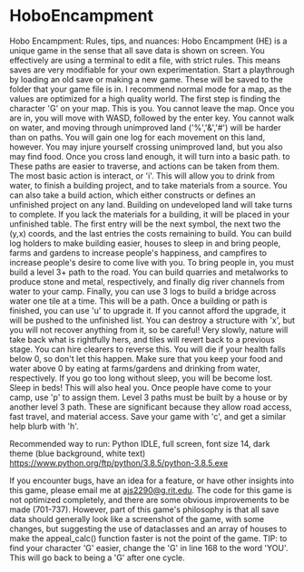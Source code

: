 # HoboEncampment
Hobo Encampment: Rules, tips, and nuances:
Hobo Encampment (HE) is a unique game in the sense that all save data is shown on screen.  You effectively are using a terminal to edit a file, with strict rules.
This means saves are very modifiable for your own experimentation.
Start a playthrough by loading an old save or making a new game.  These will be saved to the folder that your game file is in.  I recommend normal mode for a map,
as the values are optimized for a high quality world.
The first step is finding the character 'G' on your map.  This is you.  You cannot leave the map.
Once you are in, you will move with WASD, followed by the enter key.  You cannot walk on water, and moving through unimproved land ('%','&','#') will be harder than
on paths.  You will gain one log for each movement on this land, however.
You may injure yourself crossing unimproved land, but you also may find food.  Once you cross land enough, it will turn into a basic path. to 
These paths are easier to traverse, and actions can be taken from them.  The most basic action is interact, or 'i'.
This will allow you to drink from water, to finish a building project, and to take materials from a source.
You can also take a build action, which either constructs or defines an unfinished project on any land.  Building on undeveloped land will take turns to complete.
If you lack the materials for a building, it will be placed in your unfinished table.  The first entry will be the next symbol, the next two the (y,x) coords, and
the last entries the costs remaining to build.  You can build log holders to make building easier, houses to sleep in and bring people, farms and gardens to
increase people's happiness, and campfires to increase people's desire to come live with you.  To bring people in, you must build a level 3+ path to the road.
You can build quarries and metalworks to produce stone and metal, respectively, and finally dig river channels from water to your camp.
Finally, you can use 3 logs to build a bridge across water one tile at a time.  This will be a path.
Once a building or path is finished, you can use 'u' to upgrade it.  If you cannot afford the upgrade, it will be pushed to the unfinished list.
You can destroy a structure with 'x', but you will not recover anything from it, so be careful!
Very slowly, nature will take back what is rightfully hers, and tiles will revert back to a previous stage.  You can hire clearers to reverse this.
You will die if your health falls below 0, so don't let this happen.  Make sure that you keep your food and water above 0 by eating at farms/gardens and drinking
from water, respectively.
If you go too long without sleep, you will be become lost.  Sleep in beds!  This will also heal you.
Once people have come to your camp, use 'p' to assign them.
Level 3 paths must be built by a house or by another level 3 path.  These are significant because they allow road access, fast travel, and material access.
Save your game with 'c', and get a similar help blurb with 'h'.  

Recommended way to run:
Python IDLE, full screen, font size 14, dark theme (blue background, white text)
https://www.python.org/ftp/python/3.8.5/python-3.8.5.exe


If you encounter bugs, have an idea for a feature, or have other insights into this game, please email me at ajs2290@g.rit.edu.
The code for this game is not optimized completely, and there are some obvious improvements to be made (701-737).  However, part of this game's philosophy
is that all save data should generally look like a screenshot of the game, with some changes, but suggesting the use of dataclasses and an array of houses
to make the appeal_calc() function faster is not the point of the game.  TIP: to find your character 'G' easier, change the 'G' in line 168 to the word 'YOU'.
This will go back to being a 'G' after one cycle.
